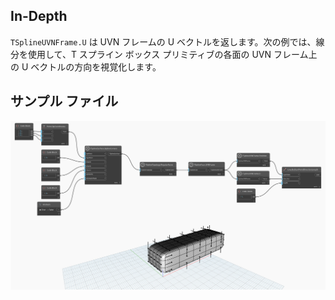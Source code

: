 ## In-Depth
`TSplineUVNFrame.U` は UVN フレームの U ベクトルを返します。次の例では、線分を使用して、T スプライン ボックス プリミティブの各面の UVN フレーム上の U ベクトルの方向を視覚化します。

## サンプル ファイル

![Example](./Autodesk.DesignScript.Geometry.TSpline.TSplineUVNFrame.U_img.jpg)
